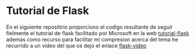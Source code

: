 # Tutorial de Flask

En el siguiente repositirio proporciono el codigo resultante de seguir fielmente el tutorial de flask facilitado  por Microsoft en la web [tutorial-flask](https://code.visualstudio.com/docs/python/tutorial-flask) ademas como recurso para facilitar mi compresion acerca del tema he recurrido a un video del que os dejo el enlace [flask-video](https://www.youtube.com/watch?v=-1DmVCPB6H8)
